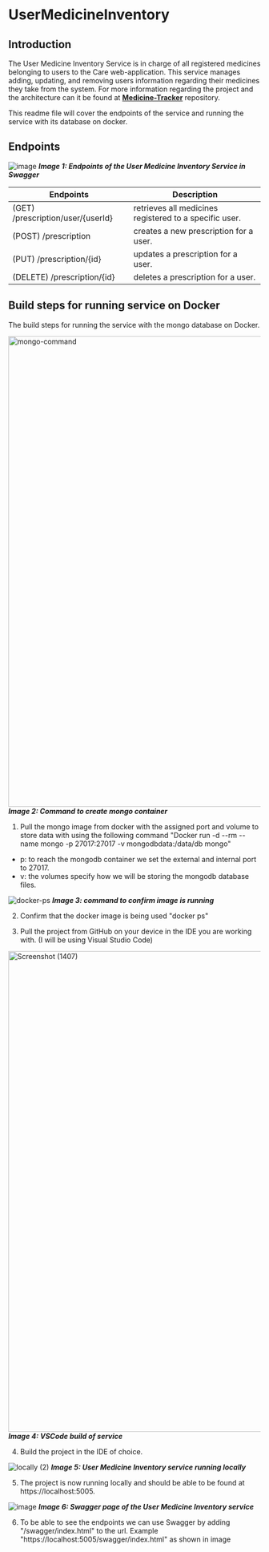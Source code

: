 # UserMedicineInventory
 ## Introduction
 The User Medicine Inventory Service is in charge of all registered medicines belonging to users to the Care web-application. This service manages adding, updating, and removing users information regarding their medicines they take from the system. For more information regarding the project and the architecture can it be found at **[Medicine-Tracker](https://github.com/vcaf/Medicine-Tracker)** repository. 

This readme file will cover the endpoints of the service and running the service with its database on docker.

## Endpoints
![image](https://user-images.githubusercontent.com/78371221/212545101-2d182194-d102-486d-9e07-cb894a7696fc.png)
<b><i>Image 1: Endpoints of the User Medicine Inventory Service in Swagger</i></b>

| Endpoints | Description | 
|--|--|
|(GET) /prescription/user/{userId}|retrieves all medicines registered to a specific user.|
|(POST) /prescription| creates a new prescription for a user.|
| (PUT) /prescription/{id} | updates a prescription for a user. |
|(DELETE) /prescription/{id}| deletes a prescription for a user. |


## Build steps for running service on Docker
The build steps for running the service with the mongo database on Docker. 

<img width="940" alt="mongo-command" src="https://user-images.githubusercontent.com/78371221/211282427-767ffabf-65bf-4e71-bfbb-f0fb5734d207.PNG">
<b><i>Image 2: Command to create mongo container</i></b>
 
1. Pull the mongo image from docker with the assigned port and volume to store data with using the following command "Docker run -d --rm --name mongo -p 27017:27017 -v mongodbdata:/data/db mongo"

  - p: to reach the mongodb container we set the external and internal port to 27017.
  - v: the volumes specify how we will be storing the mongodb database files.
 
![docker-ps](https://user-images.githubusercontent.com/78371221/211282275-7c3c9c75-3d08-4c8b-b0d7-964865bc2bec.png)
<b><i>Image 3: command to confirm image is running</i></b>
 
2. Confirm that the docker image is being used "docker ps"


3. Pull the project from GitHub on your device in the IDE you are working with. (I will be using Visual Studio Code)

<img width="960" alt="Screenshot (1407)" src="https://user-images.githubusercontent.com/78371221/209117837-4cff223b-bf0f-41cc-b64c-ce6a9427d196.png">
<b><i>Image 4: VSCode build of service</i></b>
 
4.  Build the project in the IDE of choice. 


![locally (2)](https://user-images.githubusercontent.com/78371221/211284833-337b75ba-39f6-49d4-8f73-6e2aa9e5adee.png)
<b><i>Image 5: User Medicine Inventory service running locally</i></b>
 
5.  The project is now running locally and should be able to be found at https://localhost:5005. 

![image](https://user-images.githubusercontent.com/78371221/212545164-01c614bd-c9a0-459c-b1c8-e350442b72f3.png)
<b><i>Image 6: Swagger page of the User Medicine Inventory service</i></b>
 
6.  To be able to see the endpoints we can use Swagger by adding "/swagger/index.html" to the url. Example "https://localhost:5005/swagger/index.html" as shown in image
